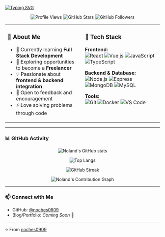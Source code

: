 [![Typing SVG](https://readme-typing-svg.herokuapp.com?font=Fira+Code&pause=1000&color=CE1D2D&center=true&vCenter=true&width=500&lines=Hi%2C+I'm+Noland+%F0%9F%91%8B;Frontend+Developer+%F0%9F%92%BB;Learning+Full+Stack+Development+%F0%9F%9A%80;Future+Freelancer+%E2%9C%A8)](https://git.io/typing-svg)

<p align="center">
  <img src="https://komarev.com/ghpvc/?username=noches0909&style=flat-square&color=blue" alt="Profile Views" />
  <img src="https://img.shields.io/github/stars/noches0909?style=flat-square&color=yellow" alt="GitHub Stars" />
  <img src="https://img.shields.io/github/followers/noches0909?style=flat-square&color=green" alt="GitHub Followers" />
</p>
<div align="center">
<table> 
<tr>
<td width="50%" valign="top">

### 👋 About Me  

- 🌱 Currently learning **Full Stack Development**  
- 🔭 Exploring opportunities to become a **Freelancer**  
- 💡 Passionate about **frontend & backend integration**  
- 💬 Open to feedback and encouragement  
- ⚡ Love solving problems through code  

</td>
<td width="50%" valign="top">

### 🚀 Tech Stack  

**Frontend:**  
![React](https://img.shields.io/badge/React-20232A?style=flat&logo=react&logoColor=61DAFB)
![Vue.js](https://img.shields.io/badge/Vue.js-35495E?style=flat&logo=vuedotjs&logoColor=4FC08D)
![JavaScript](https://img.shields.io/badge/JavaScript-F7DF1E?style=flat&logo=javascript&logoColor=000)
![TypeScript](https://img.shields.io/badge/TypeScript-007ACC?style=flat&logo=typescript&logoColor=fff)

**Backend & Database:**  
![Node.js](https://img.shields.io/badge/Node.js-43853D?style=flat&logo=node-dot-js&logoColor=fff)
![Express](https://img.shields.io/badge/Express-000000?style=flat&logo=express&logoColor=fff)
![MongoDB](https://img.shields.io/badge/MongoDB-4EA94B?style=flat&logo=mongodb&logoColor=fff)
![MySQL](https://img.shields.io/badge/MySQL-005C84?style=flat&logo=mysql&logoColor=fff)

**Tools:**  
![Git](https://img.shields.io/badge/Git-F05032?style=flat&logo=git&logoColor=fff)
![Docker](https://img.shields.io/badge/Docker-2496ED?style=flat&logo=docker&logoColor=fff)
![VS Code](https://img.shields.io/badge/VS_Code-0078D4?style=flat&logo=visualstudiocode&logoColor=fff)

</td>
</tr>
</table>

---

</div>

### 📊 GitHub Activity  

<div align="center">
  
![Noland's GitHub stats](https://github-readme-stats.vercel.app/api?username=noches0909&show_icons=true&theme=tokyonight)  

![Top Langs](https://github-readme-stats.vercel.app/api/top-langs/?username=noches0909&layout=compact&theme=tokyonight)  

![GitHub Streak](https://github-readme-streak-stats.herokuapp.com/?user=noches0909&theme=tokyonight)  

![Noland's Contribution Graph](https://github-readme-activity-graph.vercel.app/graph?username=noches0909&bg_color=ffffff&color=718096&line=CE1D2D&point=2D3748&area=true&hide_border=true)  

</div>

---

### 📫 Connect with Me  
- GitHub: [@noches0909](https://github.com/noches0909)  
- Blog/Portfolio: _Coming Soon_ 🚧  

---

⭐️ From [noches0909](https://github.com/noches0909)

